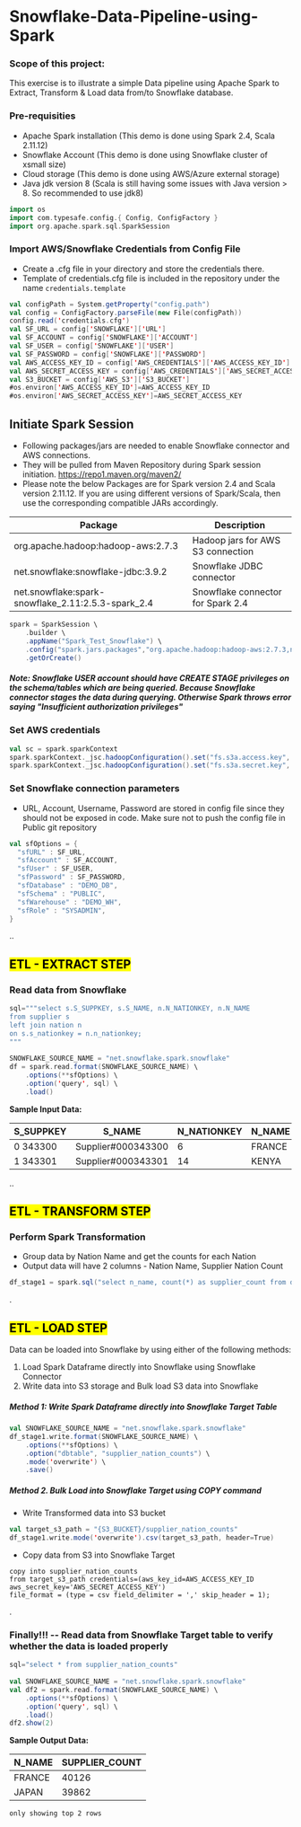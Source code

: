 # Snowflake-Data-Pipeline-using-Spark

### Scope of this project:
This exercise is to illustrate a simple Data pipeline using Apache Spark to Extract, Transform & Load data from/to Snowflake database.

### Pre-requisities
* Apache Spark installation (This demo is done using Spark 2.4, Scala 2.11.12)
* Snowflake Account (This demo is done using Snowflake cluster of xsmall size)
* Cloud storage (This demo is done using AWS/Azure external  storage)
* Java jdk version 8 (Scala is still having some issues with Java version > 8. So recommended to use jdk8)


```scala
import os
import com.typesafe.config.{ Config, ConfigFactory }
import org.apache.spark.sql.SparkSession
```

### Import AWS/Snowflake Credentials from Config File
* Create a .cfg file in your directory and store the credentials there.
* Template of credentials.cfg file is included in the repository under the name `credentials.template`



```scala
val configPath = System.getProperty("config.path")
val config = ConfigFactory.parseFile(new File(configPath))
config.read('credentials.cfg')
val SF_URL = config['SNOWFLAKE']['URL']
val SF_ACCOUNT = config['SNOWFLAKE']['ACCOUNT']
val SF_USER = config['SNOWFLAKE']['USER']
val SF_PASSWORD = config['SNOWFLAKE']['PASSWORD']
val AWS_ACCESS_KEY_ID = config['AWS_CREDENTIALS']['AWS_ACCESS_KEY_ID']
val AWS_SECRET_ACCESS_KEY = config['AWS_CREDENTIALS']['AWS_SECRET_ACCESS_KEY']
val S3_BUCKET = config['AWS_S3']['S3_BUCKET']
#os.environ['AWS_ACCESS_KEY_ID']=AWS_ACCESS_KEY_ID
#os.environ['AWS_SECRET_ACCESS_KEY']=AWS_SECRET_ACCESS_KEY

```

## Initiate Spark Session

* Following packages/jars are needed to enable Snowflake connector and AWS connections. 
* They will be pulled from Maven Repository during Spark session initiation. https://repo1.maven.org/maven2/
* Please note the below Packages are for Spark version 2.4 and Scala version 2.11.12. If you are using different versions of Spark/Scala, then use the corresponding compatible JARs accordingly.

Package | Description
--------|--------------
org.apache.hadoop:hadoop-aws:2.7.3 | Hadoop jars for AWS S3 connection
net.snowflake:snowflake-jdbc:3.9.2 | Snowflake JDBC connector
net.snowflake:spark-snowflake_2.11:2.5.3-spark_2.4 | Snowflake connector for Spark 2.4


```Scala
spark = SparkSession \
    .builder \
    .appName("Spark_Test_Snowflake") \
    .config("spark.jars.packages","org.apache.hadoop:hadoop-aws:2.7.3,net.snowflake:snowflake-jdbc:3.9.2,net.snowflake:spark-snowflake_2.11:2.5.3-spark_2.4") \
    .getOrCreate()
```

##### *Note: Snowflake USER account should have CREATE STAGE privileges on the schema/tables which are being queried. Because Snowflake     connector stages the data during querying. Otherwise Spark throws error saying "Insufficient authorization privileges"*

### Set AWS credentials


```Scala
val sc = spark.sparkContext
spark.sparkContext._jsc.hadoopConfiguration().set("fs.s3a.access.key", AWS_ACCESS_KEY_ID)
spark.sparkContext._jsc.hadoopConfiguration().set("fs.s3a.secret.key", AWS_SECRET_ACCESS_KEY)
```

### Set Snowflake connection parameters
* URL, Account, Username, Password are stored in config file since they should not be exposed in code. Make sure not to push the config file in Public git repository


```Scala
val sfOptions = {
  "sfURL" : SF_URL,
  "sfAccount" : SF_ACCOUNT,
  "sfUser" : SF_USER,
  "sfPassword" : SF_PASSWORD,
  "sfDatabase" : "DEMO_DB",
  "sfSchema" : "PUBLIC",
  "sfWarehouse" : "DEMO_WH",
  "sfRole" : "SYSADMIN",
}
```
..
## <mark>ETL - EXTRACT STEP</mark>

### Read data from Snowflake


```Scala
sql="""select s.S_SUPPKEY, s.S_NAME, n.N_NATIONKEY, n.N_NAME  
from supplier s 
left join nation n 
on s.s_nationkey = n.n_nationkey;
"""
 
SNOWFLAKE_SOURCE_NAME = "net.snowflake.spark.snowflake"
df = spark.read.format(SNOWFLAKE_SOURCE_NAME) \
    .options(**sfOptions) \
    .option('query', sql) \
    .load()
```

**Sample Input Data:**

S_SUPPKEY	|S_NAME	| N_NATIONKEY|	N_NAME
----------|-------|------------|-----------
0	343300	|Supplier#000343300 |	 6	| FRANCE
1	343301	|Supplier#000343301	| 14	| KENYA

  
..
## <mark>ETL - TRANSFORM STEP</mark>

### Perform Spark Transformation
  * Group data by Nation Name and get the counts for each Nation
  * Output data will have 2 columns - Nation Name, Supplier Nation Count


```Scala
df_stage1 = spark.sql("select n_name, count(*) as supplier_count from df_view group by 1")
```

.

## <mark>ETL - LOAD STEP</mark>

Data can be loaded into Snowflake by using either of the following methods:
1. Load Spark Dataframe directly into Snowflake using Snowflake Connector
2. Write data into S3 storage and Bulk load S3 data into Snowflake

##### Method 1: Write Spark Dataframe directly into Snowflake Target Table 


```scala
val SNOWFLAKE_SOURCE_NAME = "net.snowflake.spark.snowflake"
df_stage1.write.format(SNOWFLAKE_SOURCE_NAME) \
    .options(**sfOptions) \
    .option("dbtable", "supplier_nation_counts") \
    .mode('overwrite') \
    .save()
```

##### Method 2. Bulk Load into Snowflake Target using COPY command


* Write Transformed data into S3 bucket 


```scala
val target_s3_path = "{S3_BUCKET}/supplier_nation_counts"
df_stage1.write.mode('overwrite').csv(target_s3_path, header=True)
```

* Copy data from S3 into Snowflake Target
  
```
copy into supplier_nation_counts
from target_s3_path credentials=(aws_key_id=AWS_ACCESS_KEY_ID aws_secret_key='AWS_SECRET_ACCESS_KEY')
file_format = (type = csv field_delimiter = ',' skip_header = 1);
```
.
### Finally!!! -- Read data from Snowflake Target table to verify whether the data is loaded properly


```scala
sql="select * from supplier_nation_counts"
 
val SNOWFLAKE_SOURCE_NAME = "net.snowflake.spark.snowflake"
val df2 = spark.read.format(SNOWFLAKE_SOURCE_NAME) \
    .options(**sfOptions) \
    .option('query', sql) \
    .load()
df2.show(2)
```

**Sample Output Data:**

N_NAME|SUPPLIER_COUNT
------|--------------
FRANCE|         40126
 JAPAN|         39862


    only showing top 2 rows
